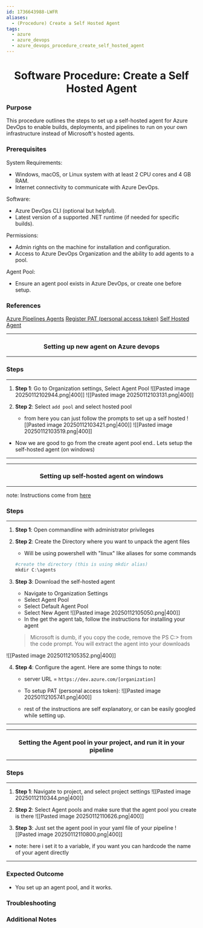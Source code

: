 ```yaml
---
id: 1736643988-LWFR
aliases:
  - (Procedure) Create a Self Hosted Agent
tags:
  - azure
  - azure_devops
  - azure_devops_procedure_create_self_hosted_agent
---
```


<center>
<h1>Software Procedure: Create a Self Hosted Agent </h1>
</center>


### Purpose
This procedure outlines the steps to set up a self-hosted agent for Azure
DevOps to enable builds, deployments, and pipelines to run on your own
infrastructure instead of Microsoft's hosted agents.

### Prerequisites
System Requirements:
- Windows, macOS, or Linux system with at least 2 CPU cores and 4 GB RAM.
- Internet connectivity to communicate with Azure DevOps.

Software:
- Azure DevOps CLI (optional but helpful).
- Latest version of a supported .NET runtime (if needed for specific builds).

Permissions:
- Admin rights on the machine for installation and configuration.
- Access to Azure DevOps Organization and the ability to add agents to a pool.

Agent Pool:
- Ensure an agent pool exists in Azure DevOps, or create one before setup.


### References
[Azure Pipelines Agents](https://learn.microsoft.com/en-us/azure/devops/pipelines/agents/agents?view=azure-devops&tabs=yaml%2Cbrowser)
[Register PAT (personal access token)](https://learn.microsoft.com/en-us/azure/devops/pipelines/agents/personal-access-token-agent-registration?view=azure-devops)
[Self Hosted Agent](https://learn.microsoft.com/en-us/azure/devops/pipelines/agents/windows-agent?view=azure-devops#download-and-configure-the-agent)


<center>
  <hr>
  <h3>Setting up new agent on Azure devops</h3>
  <hr>
</center>

### Steps
---
1. **Step 1**: Go to Organization settings, Select Agent Pool
![[Pasted image 20250112102944.png|400]]
![[Pasted image 20250112103131.png|400]]

2. **Step 2**: Select `add pool` and select hosted pool
    - from here you can just follow the prompts to set up a self hosted 
![[Pasted image 20250112103421.png|400]]
![[Pasted image 20250112103519.png|400]]

- Now we are good to go from the create agent pool end.. Lets setup the self-hosted
  agent (on windows)

---


<center>
  <hr>
  <h3>Setting up self-hosted agent on windows</h3>
  <hr>
</center>

note: Instructions come from [here](https://learn.microsoft.com/en-us/azure/devops/pipelines/agents/agents?view=azure-devops&tabs=yaml%2Cbrowser)

### Steps
--- 
1. **Step 1**: Open commandline with administrator privileges

2. **Step 2**: Create the Directory where you want to unpack the agent files
    - Will be using powershell with "linux" like aliases for some commands
     ```powershell
     #create the directory (this is using mkdir alias)
     mkdir C:\agents
     ```
3. **Step 3**: Download the self-hosted agent
   - Navigate to Organization Settings
   - Select Agent Pool
   - Select Default Agent Pool
   - Select New Agent
![[Pasted image 20250112105050.png|400]]
   - In the get the agent tab, follow the instructions for installing your agent
    > Microsoft is dumb, if you copy the code, remove the PS C:\> from the code
      prompt. You will extract the agent into your downloads
    

![[Pasted image 20250112105352.png|400]]

4. **Step 4**: Configure the agent. Here are some things to note: 
    - server URL  =   `https://dev.azure.com/[organization]`
    - To setup PAT (personal access token): 
![[Pasted image 20250112105741.png|400]]

    - rest of the instructions are self explanatory, or can be easily googled 
      while setting up. 
--- 


<center>
  <hr>
  <h3>Setting the Agent pool in your project, and run it in your pipeline</h3>
  <hr>
</center>

### Steps
---
1. **Step 1**: Navigate to project, and select project settings
![[Pasted image 20250112110344.png|400]]

2. **Step 2**: Select Agent pools and make sure that the agent pool you create 
           is there
![[Pasted image 20250112110626.png|400]]

3. **Step 3**: Just set the agent pool in your yaml file of your pipeline
![[Pasted image 20250112110800.png|400]]

- note: here i set it to a variable, if you want you can hardcode the name of 
        your agent directly


---

### Expected Outcome
- You set up an agent pool, and it works. 

### Troubleshooting

### Additional Notes



